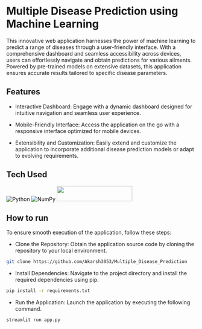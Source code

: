 # Multiple Disease Prediction using Machine Learning

This innovative web application harnesses the power of machine learning to predict a range of diseases through a user-friendly interface. With a comprehensive dashboard and seamless accessibility across devices, users can effortlessly navigate and obtain predictions for various ailments. Powered by pre-trained models on extensive datasets, this application ensures accurate results tailored to specific disease parameters.

## Features

- Interactive Dashboard: Engage with a dynamic dashboard designed for intuitive navigation and seamless user experience.

- Mobile-Friendly Interface: Access the application on the go with a responsive interface optimized for mobile devices.

- Extensibility and Customization: Easily extend and customize the application to incorporate additional disease prediction models or adapt to evolving requirements.

## Tech Used

![Python](https://img.shields.io/badge/python-3670A0?style=for-the-badge&logo=python&logoColor=ffdd54) ![NumPy](https://img.shields.io/badge/numpy-%23013243.svg?style=for-the-badge&logo=numpy&logoColor=white)
<img src="https://streamlit.io/images/brand/streamlit-logo-secondary-colormark-darktext.svg" width="200" height="40"/>

## How to run

To ensure smooth execution of the application, follow these steps:

- Clone the Repository: Obtain the application source code by cloning the repository to your local environment.

```bash
git clone https://github.com/Akarsh3053/Multiple_Disease_Prediction
```

- Install Dependencies: Navigate to the project directory and install the required dependencies using pip.

```bash
pip install -r requirements.txt
```

- Run the Application: Launch the application by executing the following command.

```bash
streamlit run app.py
```
